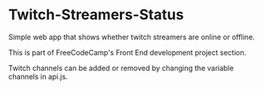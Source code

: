 # Twitch-Streamers-Status
Simple web app that shows whether twitch streamers are online or offline.

This is part of FreeCodeCamp's Front End development project section.

Twitch channels can be added or removed by changing the variable channels in api.js.
